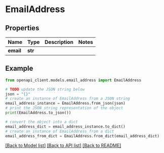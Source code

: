 # EmailAddress


## Properties

Name | Type | Description | Notes
------------ | ------------- | ------------- | -------------
**email** | **str** |  | 

## Example

```python
from openapi_client.models.email_address import EmailAddress

# TODO update the JSON string below
json = "{}"
# create an instance of EmailAddress from a JSON string
email_address_instance = EmailAddress.from_json(json)
# print the JSON string representation of the object
print(EmailAddress.to_json())

# convert the object into a dict
email_address_dict = email_address_instance.to_dict()
# create an instance of EmailAddress from a dict
email_address_from_dict = EmailAddress.from_dict(email_address_dict)
```
[[Back to Model list]](../README.md#documentation-for-models) [[Back to API list]](../README.md#documentation-for-api-endpoints) [[Back to README]](../README.md)


